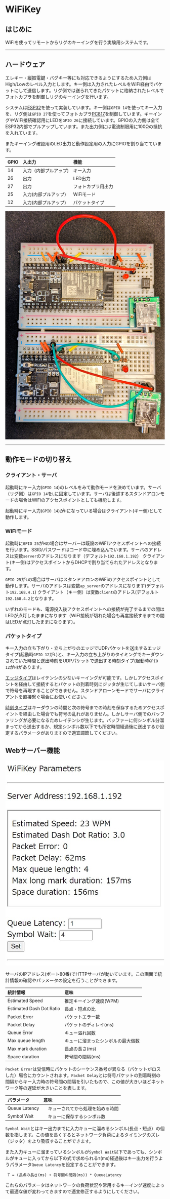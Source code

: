 # WiFiKey
## はじめに
WiFiを使ってリモートからリグのキーイングを行う実験用システムです。
***
## ハードウェア  
エレキー・縦振電鍵・バグキー等にも対応できるようにするため入力側はHigh/Lowのレベル入力とします。キー側は入力されたレベルをWiFi経由でパケットにして送信します。リグ側では送られてきたパケットに格納されたレベルでフォトカプラを制御しリグのキーイングを行います。

システムは[ESP32](https://akizukidenshi.com/catalog/g/gM-15674/)を使って実装しています。キー側は`GPIO 14`を使ってキー入力を、リグ側は`GPIO 27`を使ってフォトカプラ[PC817](https://akizukidenshi.com/catalog/g/gI-13765/)を制御しています。キーイングやWiFi接続確認用にLEDを`GPIO 26`に接続しています。GPIOの入力側は全てESP32内部でプルアップしています。また出力側には電流制限用に100Ωの抵抗を入れています。

またキーイング確認用のLED出力と動作設定用の入力にGPIOを割り当てています。

| GPIO | 入出力 | 機能 |
|:-----|:-------|:-----|
| 14 | 入力（内部プルアップ) | キー入力 |
| 26 | 出力 | LED出力 |
| 27 | 出力 | フォトカプラ用出力|
| 25 | 入力(内部プルアップ) | WiFiモード |
| 12 | 入力(内部プルアップ) | パケットタイプ |


![ボード完成図](images/ESP32.jpg)

***

## 動作モードの切り替え
### クライアント・サーバ
起動時にキー入力(`GPIO 14`)のレベルをみて動作モードを決めています。サーバ（リグ側）は`GPIO 14`を`L`に固定しています。サーバは後述するスタンドアロンモードの場合はWiFiのアクセスポイントとしても機能します。

起動時にキー入力(`GPIO 14`)が`H`になっている場合はクライアント(キー側)として動作します。

### WiFiモード
起動時に`GPIO 25`が`H`の場合はサーバーは既設のWiFIアクセスポイントへの接続を行います。SSID/パスワードはコード中に埋め込んでいます。サーバのアドレスは変数`server`のアドレスになります（デフォルト`192.168.1.192`）
クライアント(キー側)はアクセスポイントからDHCPで割り当てられたアドレスとなります。

`GPIO 25`が`L`の場合はサーバはスタンドアロンのWiFiのアクセスポイントとして動作します。サーバのアドレスは変数`ap_server`のアドレスになります(デフォルト`192.168.4.1`)
クライアント（キー側）は変数`client`のアドレス(デフォルト`192.168.4.2`となります。

いずれのモードも、電源投入後アクセスポイントへの接続が完了するまでの間はLEDが点灯したままになります（WiFI接続が切れた場合も再度接続するまでの間はLEDが点灯したままになります）。

### パケットタイプ
キー入力の立ち下がり・立ち上がりのエッジでUDPパケットを送出するエッジタイプ(起動時`GPIO 12`が`L`)と、キー入力の立ち上がりのタイミングでキーダウンされていた時間と送出時刻をUDPパケットで送出する時刻タイプ(起動時`GPIO 12`が`H`)があります。

[エッジタイプ](https://youtu.be/C8p-kPGs3-I)はレイテンシの少ないキーイングが可能です。しかしアクセスポイントを経由して接続するとパケットの到着時刻にジッタが生じてしまいサーバ側で符号を再現することができません。スタンドアローンモードでサーバにクライアントを直接繋ぐ場合にお使いください。

[時刻タイプ](https://youtu.be/Xg9ygcKnHZg)はキーダウンの時間と次の符号までの時刻を保存するためアクセスポイントを経由した場合でも符号の乱れがありません。しかしサーバ側でのバッファリングが必要になるためレイテンシが生じます。バッファーに何シンボル分溜まってから送出するか、規定シンボル数以下でも所定時間経過後に送出するか設定するパラメータがありますので適宜調節してください。

## Webサーバー機能
![サーバー画面](images/server.jpg)

サーバのIPアドレス(ポート80番)でHTTPサーバが動いています。この画面で統計情報の確認やパラメータの設定を行うことができます。

|統計情報　| 意味 |
|:---------|:--------------|
| Estimated Speed| 推定キーイング速度(WPM) |
| Estimated Dash Dot Ratio| 長点・短点の比 |
| Packet Error | パケットエラー数 |
|Packet Delay |パケットのディレイ(ms)|
| Queue Error | キュー溢れ回数 |
| Max queue length | キューに溜まったシンボルの最大個数 |
| Max mark duration | 長点の長さ(ms)|
| Space duration | 符号間の間隔(ms)

`Packet Error`は受信時にパケットのシーケンス番号が異なる（パケットがロスした）場合にカウントされます。`Packet Delay`とは符号パケットの到着時刻の間隔からキー入力時の符号間の間隔を引いたもので、この値が大きいほどネットワーク等の遅延が大きいことを表します。

|パラメータ     | 意味            |
|:-------------|:----------------|
| Queue Latency| 　キューされてから処理を始める時間|
| Symbol Wait  |　キューに保存するシンボル数 |

`Symbol Wait`とはキー出力までに入力キューに溜めるシンボル(長点・短点）の個数を指します。この値を長くするとネットワーク負荷によるタイミングのズレ（ジッタ）をより吸収することができます。

また入力キューに溜まっているシンボルが`Symbol Wait`以下であっても、シンボルがキューに入ってから以下の式で求められる`T`(ms)経過後はキー出力を行うようパラメータ`Queue Latency`を設定することができます。
```
 T = (長点の長さ(ms) + 符号間の間隔(ms)) * QueueLatency
```

これらのパラメータはネットワークの負荷状況や常用するキーイング速度によって最適な値が変わってきますので適宜修正するようにしてください。
